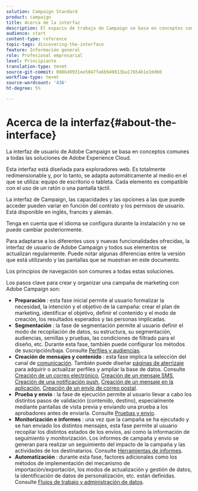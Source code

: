 ```yaml
---
solution: Campaign Standard
product: campaign
title: Acerca de la interfaz
description: El espacio de trabajo de Campaign se basa en conceptos comunes a todas las soluciones de Adobe Experience Cloud.
audience: start
content-type: reference
topic-tags: discovering-the-interface
feature: Información general
role: Profesional empresarial
level: Principiante
translation-type: tm+mt
source-git-commit: 088b49931ee5047fa6b949813ba17654b1e10d60
workflow-type: tm+mt
source-wordcount: '436'
ht-degree: 5%

---
```



# Acerca de la interfaz{#about-the-interface}

La interfaz de usuario de Adobe Campaign se basa en conceptos comunes a todas las soluciones de Adobe Experience Cloud.

Esta interfaz está diseñada para exploradores web. Es totalmente redimensionable y, por lo tanto, se adapta automáticamente al medio en el que se utiliza: equipo de escritorio o tableta. Cada elemento es compatible con el uso de un ratón o una pantalla táctil.

La interfaz de Campaign, las capacidades y las opciones a las que puede acceder pueden variar en función del contrato y los permisos de usuario. Está disponible en inglés, francés y alemán.

Tenga en cuenta que el idioma se configura durante la instalación y no se puede cambiar posteriormente.

Para adaptarse a los diferentes usos y nuevas funcionalidades ofrecidas, la interfaz de usuario de Adobe Campaign y todos sus elementos se actualizan regularmente. Puede notar algunas diferencias entre la versión que está utilizando y las pantallas que se muestran en este documento.

Los principios de navegación son comunes a todas estas soluciones.

Los pasos clave para crear y organizar una campaña de marketing con Adobe Campaign son:

* **Preparación** : esta fase inicial permite al usuario formalizar la necesidad, la intención y el objetivo de la campaña: crear el plan de marketing, identificar el objetivo, definir el contenido y el modo de creación, los resultados esperados y las personas implicadas.
* **Segmentación** : la fase de segmentación permite al usuario definir el modo de recopilación de datos, su estructura, su segmentación, audiencias, semillas y pruebas, las condiciones de filtrado para el diseño, etc. Durante esta fase, también puede configurar los métodos de suscripción/baja. Consulte [Perfiles y audiencias](../../audiences/using/about-profiles.md).
* **Creación de mensajes y contenido** : esta fase implica la selección del canal de  [comunicación](../../channels/using/get-started-communication-channels.md). También puede diseñar [páginas de aterrizaje](../../channels/using/getting-started-with-landing-pages.md) para adquirir o actualizar perfiles y ampliar la base de datos. Consulte [Creación de un correo electrónico](../../channels/using/creating-an-email.md), [Creación de un mensaje SMS](../../channels/using/creating-an-sms-message.md), [Creación de una notificación push](../../channels/using/preparing-and-sending-a-push-notification.md), [Creación de un mensaje en la aplicación](../../channels/using/about-in-app-messaging.md), [Creación de un envío de correo postal](../../channels/using/creating-the-direct-mail.md).
* **Prueba y envío** : la fase de ejecución permite al usuario llevar a cabo los distintos pasos de validación (contenido, destino), especialmente mediante pantallas de vista previa y enviando una prueba a los aprobadores antes de enviarla. Consulte [Pruebas y envío](../../sending/using/get-started-sending-messages.md).
* **Monitorización e informes** : una vez que la campaña se ha ejecutado y se han enviado los distintos mensajes, esta fase permite al usuario recopilar los distintos estados de los envíos, así como la información de seguimiento y monitorización. Los informes de campaña y envío se generan para realizar un seguimiento del impacto de la campaña y las actividades de los destinatarios. Consulte [Herramientas de informes](../../reporting/using/about-dynamic-reports.md).
* **Automatización** : durante esta fase, factores adicionales como los métodos de implementación del mecanismo de importación/exportación, los modos de actualización y gestión de datos, la identificación de datos de personalización, etc. están definidas. Consulte [Flujos de trabajo y administración de datos](../../automating/using/get-started-workflows.md).